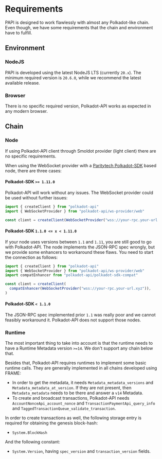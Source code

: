 # Requirements

PAPI is designed to work flawlessly with almost any Polkadot-like chain. Even though, we have some requirements that the chain and environment have to fulfill.

## Environment

### NodeJS

PAPI is developed using the latest NodeJS LTS (currently `20.x`). The minimum required version is `20.6.0`, while we recommend the latest available release.

### Browser

There is no specific required version, Polkadot-API works as expected in any modern browser.

## Chain

### Node

If using Polkadot-API client through Smoldot provider (light client) there are no specific requirements.

When using the WebSocket provider with a [Paritytech Polkadot-SDK](https://github.com/paritytech/polkadot-sdk) based node, there are three cases:

#### Polkadot-SDK `>= 1.11.0`

Polkadot-API will work without any issues. The WebSocket provider could be used without further issues:

```ts
import { createClient } from "polkadot-api"
import { WebSocketProvider } from "polkadot-api/ws-provider/web"

const client = createClient(WebSocketProvider("wss://your-rpc.your-url.xyz"))
```

#### Polkadot-SDK `1.1.0 <= x < 1.11.0`

If your node uses versions between `1.1` and `1.11`, you are still good to go with Polkadot-API. The node implements the JSON-RPC spec wrongly, but we provide some enhancers to workaround these flaws. You need to start the connection as follows:

```ts
import { createClient } from "polkadot-api"
import { WebSocketProvider } from "polkadot-api/ws-provider/web"
import compatEnhancer from "polkadot-api/polkadot-sdk-compat"

const client = createClient(
  compatEnhancer(WebSocketProvider("wss://your-rpc.your-url.xyz")),
)
```

#### Polkadot-SDK `< 1.1.0`

The JSON-RPC spec implemented prior `1.1` was really poor and we cannot feasibly workaround it. Polkadot-API does not support those nodes.

### Runtime

The most important thing to take into account is that the runtime needs to have a Runtime Metadata version `>=14`. We don't support any chain below that.

Besides that, Polkadot-API requires runtimes to implement some basic runtime calls. They are generally implemented in all chains developed using FRAME:

- In order to get the metadata, it needs `Metadata_metadata_versions` and `Metadata_metadata_at_version`. If they are not present, then `Metadata_metadata` needs to be there and answer a `v14` Metadata.
- To create and broadcast transactions, Polkadot-API needs `AccountNonceApi_account_nonce` and `TransactionPaymentApi_query_info` and `TaggedTransactionQueue_validate_transaction`.

In order to create transactions as well, the following storage entry is required for obtaining the genesis block-hash:

- `System.BlockHash`

And the following constant:

- `System.Version`, having `spec_version` and `transaction_version` fields.
